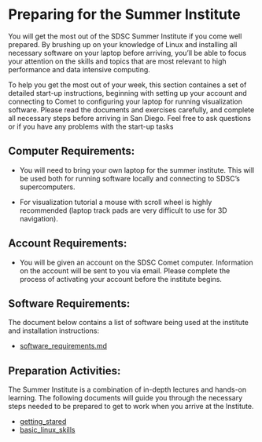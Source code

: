 # Preparing for the Summer Institute

You will get   the most out of the SDSC Summer Institute if you come well prepared. By brushing up on your knowledge of Linux and installing all necessary software on your laptop before arriving, you’ll be able to focus your attention on the skills and topics that are most relevant to high performance and data intensive computing.

To help you get the most out of your week, this section containes a set of detailed start-up instructions, beginning with setting up your account and connecting to Comet to configuring your laptop for running visualization software. Please read the documents and exercises carefully, and complete all necessary steps before arriving in San Diego. Feel free to ask questions or if you have any problems with the start-up tasks

##  Computer Requirements:

* You will need to bring your own laptop for the summer institute. This will be used both for running software locally and connecting to SDSC’s supercomputers.

* For visualization tutorial a mouse with scroll wheel is highly recommended (laptop track pads are very difficult to use for 3D navigation).

##  Account Requirements:

* You will be given an account on the SDSC Comet computer. Information on the account will be sent to you via email. Please complete the process of activating your account before the institute begins.

## Software Requirements:
The document below contains a list of software being used at the institute and installation instructions:
* [software_requirements.md](https://github.com/sdsc/sdsc-summer-institute-2019/blob/master/0_preparation/software_requirements.md#mach-learn)

## Preparation Activities:

The Summer Institute is a combination of in-depth lectures and hands-on learning. The following documents will guide you through the necessary steps needed to be prepared to get to work when you arrive at the Institute.

* [getting_stared](https://github.com/sdsc/sdsc-summer-institute-2019/tree/master/0_preparation/getting_started)
* [basic_linux_skills](https://github.com/sdsc/sdsc-summer-institute-2019/tree/master/0_preparation/basic_linux_skills)
